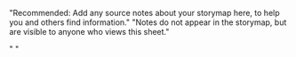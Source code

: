 "Recommended: Add any source notes about your storymap here, to help you and others find information."
"Notes do not appear in the storymap, but are visible to anyone who views this sheet."






"
"

